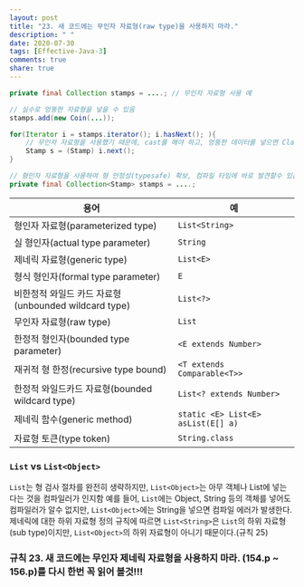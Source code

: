 ```yaml
---
layout: post
title: "23. 새 코드에는 무인자 자료형(raw type)을 사용하지 마라."
description: " "
date: 2020-07-30
tags: [Effective-Java-3]
comments: true
share: true
---
```


```java
private final Collection stamps = ....; // 무인자 자료형 사용 예

// 실수로 엉뚱한 자료형을 넣을 수 있음
stamps.add(new Coin(...));

for(Iterator i = stamps.iterator(); i.hasNext(); ){
	// 무인자 자료형을 사용했기 때문에, cast를 해야 하고, 엉뚱한 데이터를 넣으면 ClassCastException예외가 발생함
	Stamp s = (Stamp) i.next(); 
}
```


```java
// 형인자 자료형을 사용하여 형 안정성(typesafe) 확보, 컴파일 타임에 바로 발견할수 있음
private final Collection<Stamp> stamps = ....; 
```


| 용어 | 예 |
| --- | --- |
|형인자 자료형(parameterized type)| ```List<String>``` |
|실 형인자(actual type parameter)| ```String``` |
|제네릭 자료형(generic type)| ```List<E>``` |
|형식 형인자(formal type parameter)| ```E``` |
|비한정적 와일드 카드 자료형(unbounded wildcard type)| ```List<?>``` |
|무인자 자료형(raw type)| ```List``` |
|한정적 형인자(bounded type parameter)| ```<E extends Number>``` |
|재귀적 형 한정(recursive type bound)| ```<T extends Comparable<T>>``` |
|한정적 와일드카드 자료형(bounded wildcard type)| ```List<? extends Number>``` |
|제네릭 함수(generic method)| ```static <E> List<E> asList(E[] a)``` |
|자료형 토큰(type token)| ```String.class``` |


### ```List``` vs ```List<Object>```
```List```는 형 검사 절차를 완전히 생략하지만, ```List<Object>```는 아무 객체나 List에 넣는 다는 것을 컴파일러가 인지함
예를 들어, ```List```에는 Object, String 등의 객체를 넣어도 컴파일러가 알수 없지만, ```List<Object>```에는 String을 넣으면 컴파일 에러가 발생한다.
제네릭에 대한 하위 자료형 정의 규칙에 따르면 ```List<String>```은 ```List```의 하위 자료형(sub type)이지만, ```List<Object>```의 하위 자료형이 아니기 때문이다.(규칙 25)



### 규칙 23. 새 코드에는 무인자 제네릭 자료형을 사용하지 마라. (154.p ~ 156.p)를 다시 한번 꼭 읽어 볼것!!!